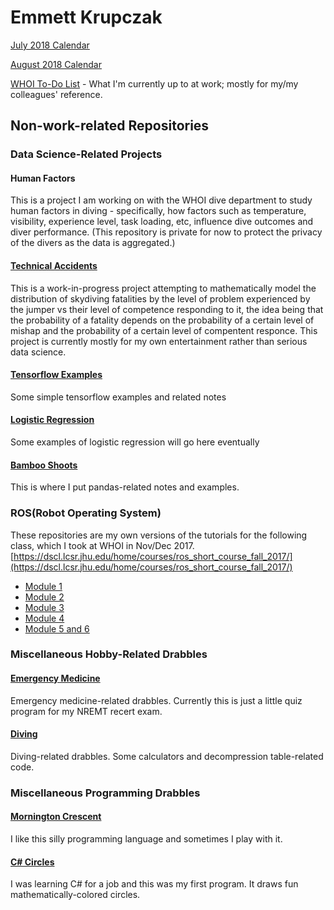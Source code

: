 # Emmett Krupczak
[July 2018 Calendar](JulyCalendar.md)

[August 2018 Calendar](AugCalendar.md)

[WHOI To-Do List](whoi-todos.md) - What I'm currently up to at work; mostly for my/my colleagues' reference. 

## Non-work-related Repositories
### Data Science-Related Projects
#### Human Factors 
This is a project I am working on with the WHOI dive department to study human factors in diving - specifically, how factors such as temperature, visibility, experience level, task loading, etc, influence dive outcomes and diver performance. (This repository is private for now to protect the privacy of the divers as the data is aggregated.) 
#### [Technical Accidents](https://github.com/emmettk/TechnicalAccidents)
This is a work-in-progress project attempting to mathematically model the distribution of skydiving fatalities by the level of problem experienced by the jumper vs their level of competence responding to it, the idea being that the probability of a fatality depends on the probability of a certain level of mishap and the probability of a certain level of compentent responce. This project is currently mostly for my own entertainment rather than serious data science. 
#### [Tensorflow Examples](https://github.com/emmettk/TensorFlowExamples)
Some simple tensorflow examples and related notes
#### [Logistic Regression](https://github.com/emmettk/LogisticRegression)
Some examples of logistic regression will go here eventually
#### [Bamboo Shoots](https://github.com/emmettk/bamboo-shoots)
This is where I put pandas-related notes and examples. 

### ROS(Robot Operating System)
These repositories are my own versions of the tutorials for the following class, which I took at WHOI in Nov/Dec 2017.
[https://dscl.lcsr.jhu.edu/home/courses/ros_short_course_fall_2017/](https://dscl.lcsr.jhu.edu/home/courses/ros_short_course_fall_2017/)
- [Module 1](https://github.com/emmettk/beginner_tutorials)
- [Module 2](https://github.com/emmettk/learning_tf)
- [Module 3](https://github.com/emmettk/joy_twist)
- [Module 4](https://github.com/emmettk/edumip_my_robot)
- [Module 5 and 6](https://github.com/emmettk/edumip_my_robot_gazebo_ros)

### Miscellaneous Hobby-Related Drabbles
#### [Emergency Medicine](https://github.com/emmettk/EMT)
Emergency medicine-related drabbles. Currently this is just a little quiz program for my NREMT recert exam. 
#### [Diving](https://github.com/emmettk/diving)
Diving-related drabbles. Some calculators and decompression table-related code. 

### Miscellaneous Programming Drabbles
#### [Mornington Crescent](https://github.com/emmettk/MorningtonCrescent)
I like this silly programming language and sometimes I play with it.
#### [C# Circles](https://github.com/emmettk/csharp_circles)
I was learning C# for a job and this was my first program. It draws fun mathematically-colored circles. 
